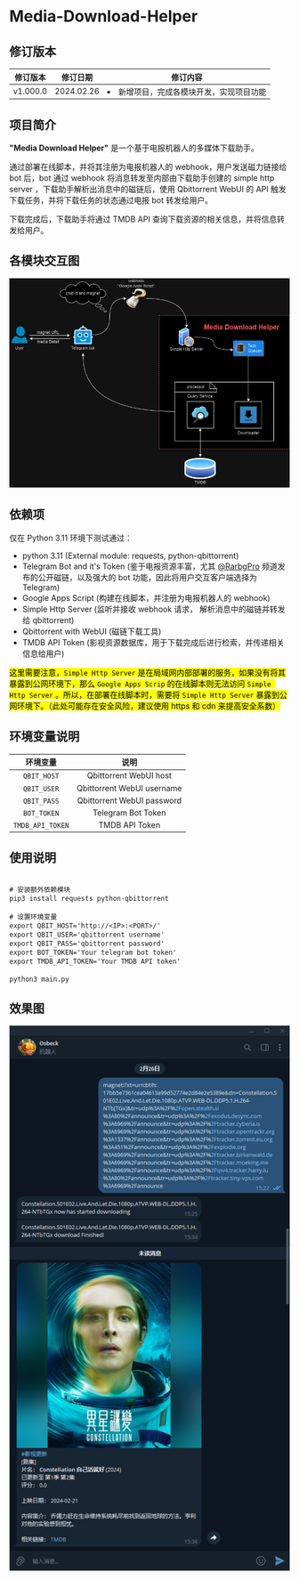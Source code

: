 # Media-Download-Helper

## 修订版本

| 修订版本 | 修订日期 | 修订内容 |
| :------: | :------: | :------: |
| v1.000.0 | 2024.02.26 | <li>新增项目，完成各模块开发，实现项目功能</li> |

## 项目简介

**"Media Download Helper"** 是一个基于电报机器人的多媒体下载助手。

通过部署在线脚本，并将其注册为电报机器人的 webhook，用户发送磁力链接给 bot 后，bot 通过 webhook 将消息转发至内部由下载助手创建的 simple http server ，下载助手解析出消息中的磁链后，使用 Qbittorrent WebUI 的 API 触发下载任务，并将下载任务的状态通过电报 bot 转发给用户。

下载完成后，下载助手将通过 TMDB API 查询下载资源的相关信息，并将信息转发给用户。

## 各模块交互图

![模块交互图](./doc/module.png)

## 依赖项

仅在 Python 3.11 环境下测试通过：

+ python 3.11 (External module: requests, python-qbittorrent)
+ Telegram Bot and it's Token (鉴于电报资源丰富，尤其 [@RarbgPro](https://t.me/RarbgPro)  频道发布的公开磁链，以及强大的 bot 功能，因此将用户交互客户端选择为 Telegram)
+ Google Apps Script (构建在线脚本，并注册为电报机器人的 webhook)
+ Simple Http Server (监听并接收 webhook 请求， 解析消息中的磁链并转发给 qbittorrent)
+ Qbittorrent with WebUI (磁链下载工具)
+ TMDB API Token (影视资源数据库，用于下载完成后进行检索，并传递相关信息给用户)

<mark>这里需要注意，`Simple Http Server` 是在局域网内部部署的服务，如果没有将其暴露到公网环境下，那么 `Google Apps Scrip` 的在线脚本则无法访问 `Simple Http Server` 。所以，在部署在线脚本时，需要将 `Simple Http Server` 暴露到公网环境下。（此处可能存在安全风险，建议使用 https 和 cdn 来提高安全系数）</mark>


## 环境变量说明

| 环境变量 | 说明 |
| :------: | :--: |
| `QBIT_HOST` | Qbittorrent WebUI host |
| `QBIT_USER` | Qbittorrent WebUI username |
| `QBIT_PASS` | Qbittorrent WebUI password |
| `BOT_TOKEN` | Telegram Bot Token |
| `TMDB_API_TOKEN` | TMDB API Token |

## 使用说明

~~~shell

# 安装额外依赖模块
pip3 install requests python-qbittorrent

# 设置环境变量
export QBIT_HOST='http://<IP>:<PORT>/'
export QBIT_USER='qbittorrent username'
export QBIT_PASS='qbittorrent password'
export BOT_TOKEN='Your telegram bot token'
export TMDB_API_TOKEN='Your TMDB API token'

python3 main.py
~~~

## 效果图

![效果图](./doc/demo.png)